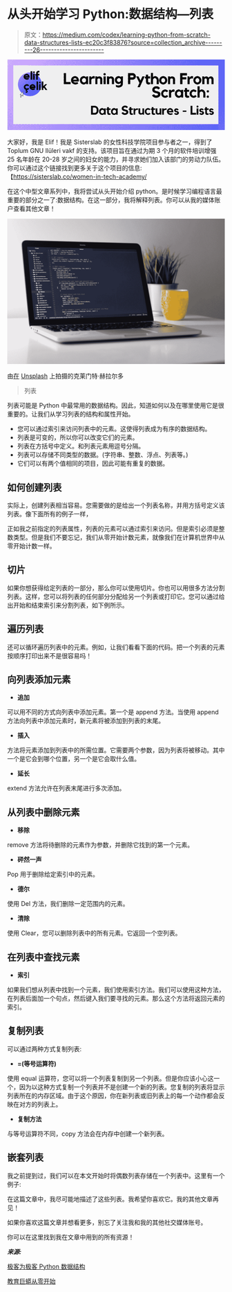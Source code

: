 # 从头开始学习 Python:数据结构—列表

> 原文：<https://medium.com/codex/learning-python-from-scratch-data-structures-lists-ec20c3f83876?source=collection_archive---------26----------------------->

![](img/7c8654d3fb5aa55dd3817d9422a35290.png)

大家好，我是 Elif！我是 Sisterslab 的女性科技学院项目参与者之一，得到了 Toplum GNU llüleri vakf 的支持。该项目旨在通过为期 3 个月的软件培训增强 25 名年龄在 20-28 岁之间的妇女的能力，并寻求她们加入该部门的劳动力队伍。你可以通过这个链接找到更多关于这个项目的信息:【https://sisterslab.co/women-in-tech-academy/ 

在这个中型文章系列中，我将尝试从头开始介绍 python。是时候学习编程语言最重要的部分之一了:数据结构。在这一部分，我将解释列表。你可以从我的媒体账户查看其他文章！

![](img/048f44cebe646f99a9795b133b6f5fe7.png)

由[在](https://unsplash.com/@clemhlrdt?utm_source=medium&utm_medium=referral) [Unsplash](https://unsplash.com?utm_source=medium&utm_medium=referral) 上拍摄的克莱门特·赫拉尔多

> 列表

列表可能是 Python 中最常用的数据结构。因此，知道如何以及在哪里使用它是很重要的。让我们从学习列表的结构和属性开始。

*   您可以通过索引来访问列表中的元素。这使得列表成为有序的数据结构。
*   列表是可变的，所以你可以改变它们的元素。
*   列表在方括号中定义。和列表元素用逗号分隔。
*   列表可以存储不同类型的数据。(字符串、整数、浮点、列表等。)
*   它们可以有两个值相同的项目，因此可能有重复的数据。

## **如何创建列表**

实际上，创建列表相当容易。您需要做的是给出一个列表名称，并用方括号定义该列表。像下面所有的例子一样，

正如我之前指定的列表属性，列表的元素可以通过索引来访问。但是索引必须是整数类型。但是我们不要忘记，我们从零开始计数元素，就像我们在计算机世界中从零开始计数一样。

## **切片**

如果你想获得给定列表的一部分，那么你可以使用切片。你也可以用很多方法分割列表。这样，您可以将列表的任何部分分配给另一个列表或打印它。您可以通过给出开始和结束索引来分割列表，如下例所示。

## 遍历列表

还可以循环遍历列表中的元素。例如，让我们看看下面的代码。把一个列表的元素按顺序打印出来不是很容易吗！

## **向列表添加元素**

*   **追加**

可以用不同的方式向列表中添加元素。第一个是 append 方法。当使用 append 方法向列表中添加元素时，新元素将被添加到列表的末尾。

*   **插入**

方法将元素添加到列表中的所需位置。它需要两个参数，因为列表将被移动。其中一个是它会到哪个位置，另一个是它会取什么值。

*   **延长**

extend 方法允许在列表末尾进行多次添加。

## 从列表中删除元素

*   **移除**

remove 方法将待删除的元素作为参数，并删除它找到的第一个元素。

*   **砰然一声**

Pop 用于删除给定索引中的元素。

*   **德尔**

使用 Del 方法，我们删除一定范围内的元素。

*   **清除**

使用 Clear，您可以删除列表中的所有元素。它返回一个空列表。

## 在列表中查找元素

*   **索引**

如果我们想从列表中找到一个元素，我们使用索引方法。我们可以使用这种方法，在列表后面加一个句点，然后键入我们要寻找的元素。那么这个方法将返回元素的索引。

## **复制列表**

可以通过两种方式复制列表:

*   **=(等号运算符)**

使用 equal 运算符，您可以将一个列表复制到另一个列表。但是你应该小心这一个，因为以这种方式复制一个列表并不是创建一个新的列表。您复制的列表将显示列表所在的内存区域。由于这个原因，你在新列表或旧列表上的每一个动作都会反映在对方的列表上。

*   **复制方法**

与等号运算符不同，copy 方法会在内存中创建一个新列表。

## **嵌套列表**

我之前提到过，我们可以在本文开始时将偶数列表存储在一个列表中。这里有一个例子:

在这篇文章中，我尽可能地描述了这些列表。我希望你喜欢它。我的其他文章再见！

如果你喜欢这篇文章并想看更多，别忘了关注我和我的其他社交媒体账号。

你可以在这里找到我在文章中用到的所有资源！

***来源:***

[极客为极客 Python 数据结构](https://www.geeksforgeeks.org/python-data-structures/)

[教育巨蟒从零开始](https://www.educative.io/courses/learn-python-3-from-scratch)